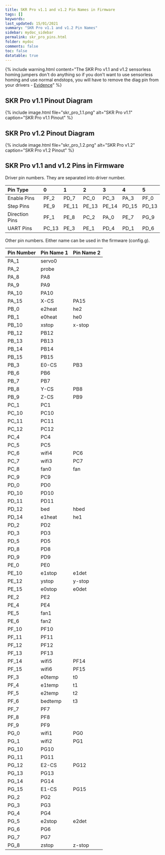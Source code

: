 ```yaml
---
title: SKR Pro v1.1 and v1.2 Pin Names in Firmware
tags: []
keywords: 
last_updated: 15/01/2021
summary: "SKR Pro v1.1 and v1.2 Pin Names"
sidebar: mydoc_sidebar
permalink: skr_pro_pins.html
folder: mydoc
comments: false
toc: false
datatable: true
---
```


{% include warning.html content="The SKR Pro v1.1 and v1.2 sensorless homing jumpers don't do anything so if you don't want to use sensorless homing and use normal endstops, you will have to remove the diag pin from your drivers - [Evidence](https://github.com/bigtreetech/BIGTREETECH-GTR-V1.0/issues/12)" %}

## SKR Pro v1.1 Pinout Diagram

{% include image.html file="skr_pro_1.1.png" alt="SKR Pro v1.1" caption="SKR Pro v1.1 Pinout" %}

## SKR Pro v1.2 Pinout Diagram

{% include image.html file="skr_pro_1.2.png" alt="SKR Pro v1.2" caption="SKR Pro v1.2 Pinout" %}

## SKR Pro v1.1 and v1.2 Pins in Firmware

Driver pin numbers. They are separated into driver number.

<div class="datatable-begin"></div>

|Pin Type|0|1|2|3|4|5|
| :------------- |:-------------|:-------------|:-------------|:-------------|:-------------|:-----|
|Enable Pins|PF_2|PD_7|PC_0|PC_3|PA_3|PF_0|
|Step Pins|PE_9|PE_11|PE_13|PE_14|PD_15|PD_13|
|Direction Pins|PF_1|PE_8|PC_2|PA_0|PE_7|PG_9|
|UART Pins|PC_13|PE_3|PE_1|PD_4|PD_1|PD_6|

<div class="datatable-end"></div>

Other pin numbers. Either name can be used in the firmware (config.g).

<div class="datatable-begin"></div>

|Pin Number|Pin Name 1|Pin Name 2|
| :------------- |:-------------|:-------------|
|PA_1| servo0||
|PA_2| probe||
|PA_8| PA8||
|PA_9|PA9||
|PA_10|PA10||
|PA_15| X-CS|PA15|
|PB_0| e2heat|he2|
|PB_1| e0heat|he0|
|PB_10| xstop|x-stop|
|PB_12| PB12||
|PB_13| PB13||
|PB_14| PB14||
|PB_15| PB15||
|PB_3| E0-CS|PB3|
|PB_6| PB6||
|PB_7| PB7||
|PB_8| Y-CS|PB8|
|PB_9| Z-CS|PB9|
|PC_1| PC1||
|PC_10| PC10||
|PC_11| PC11||
|PC_12| PC12||
|PC_4| PC4||
|PC_5| PC5||
|PC_6| wifi4|PC6|
|PC_7| wifi3|PC7|
|PC_8| fan0|fan|
|PC_9| PC9||
|PD_0| PD0||
|PD_10| PD10||
|PD_11| PD11||
|PD_12| bed|hbed|
|PD_14| e1heat|he1|
|PD_2| PD2||
|PD_3| PD3||
|PD_5| PD5||
|PD_8| PD8||
|PD_9| PD9||
|PE_0| PE0||
|PE_10| e1stop|e1det|
|PE_12| ystop|y-stop|
|PE_15| e0stop|e0det|
|PE_2| PE2||
|PE_4| PE4||
|PE_5| fan1||
|PE_6| fan2||
|PF_10| PF10||
|PF_11| PF11||
|PF_12| PF12||
|PF_13| PF13||
|PF_14| wifi5|PF14|
|PF_15| wifi6|PF15|
|PF_3| e0temp|t0|
|PF_4| e1temp|t1|
|PF_5| e2temp|t2|
|PF_6| bedtemp|t3|
|PF_7| PF7||
|PF_8| PF8||
|PF_9| PF9||
|PG_0| wifi1|PG0|
|PG_1| wifi2|PG1|
|PG_10| PG10||
|PG_11| PG11||
|PG_12| E2-CS|PG12|
|PG_13| PG13||
|PG_14| PG14||
|PG_15| E1-CS|PG15|
|PG_2| PG2||
|PG_3| PG3||
|PG_4| PG4||
|PG_5| e2stop|e2det|
|PG_6| PG6||
|PG_7| PG7||
|PG_8| zstop|z-stop|

<div class="datatable-end"></div>
